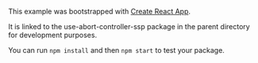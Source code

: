 This example was bootstrapped with [Create React App](https://github.com/facebook/create-react-app).

It is linked to the use-abort-controller-ssp package in the parent directory for development purposes.

You can run `npm install` and then `npm start` to test your package.
